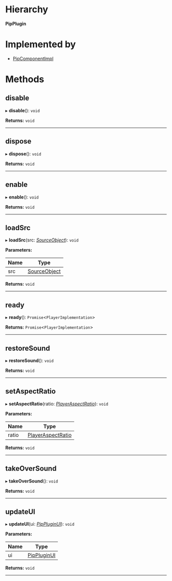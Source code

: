 

# Hierarchy

**PipPlugin**

# Implemented by

* [PipComponentImpl](../classes/pipplugin.pipcomponentimpl.md)

# Methods

<a id="disable"></a>

##  disable

▸ **disable**(): `void`

**Returns:** `void`

___
<a id="dispose"></a>

##  dispose

▸ **dispose**(): `void`

**Returns:** `void`

___
<a id="enable"></a>

##  enable

▸ **enable**(): `void`

**Returns:** `void`

___
<a id="loadsrc"></a>

##  loadSrc

▸ **loadSrc**(src: *[SourceObject](annotoplayer.sourceobject.md)*): `void`

**Parameters:**

| Name | Type |
| ------ | ------ |
| src | [SourceObject](annotoplayer.sourceobject.md) |

**Returns:** `void`

___
<a id="ready"></a>

##  ready

▸ **ready**(): `Promise`<`PlayerImplementation`>

**Returns:** `Promise`<`PlayerImplementation`>

___
<a id="restoresound"></a>

##  restoreSound

▸ **restoreSound**(): `void`

**Returns:** `void`

___
<a id="setaspectratio"></a>

##  setAspectRatio

▸ **setAspectRatio**(ratio: *[PlayerAspectRatio](../modules/annotoplayer.md#playeraspectratio)*): `void`

**Parameters:**

| Name | Type |
| ------ | ------ |
| ratio | [PlayerAspectRatio](../modules/annotoplayer.md#playeraspectratio) |

**Returns:** `void`

___
<a id="takeoversound"></a>

##  takeOverSound

▸ **takeOverSound**(): `void`

**Returns:** `void`

___
<a id="updateui"></a>

##  updateUI

▸ **updateUI**(ui: *[PipPluginUI](pipplugin.pippluginui.md)*): `void`

**Parameters:**

| Name | Type |
| ------ | ------ |
| ui | [PipPluginUI](pipplugin.pippluginui.md) |

**Returns:** `void`

___

